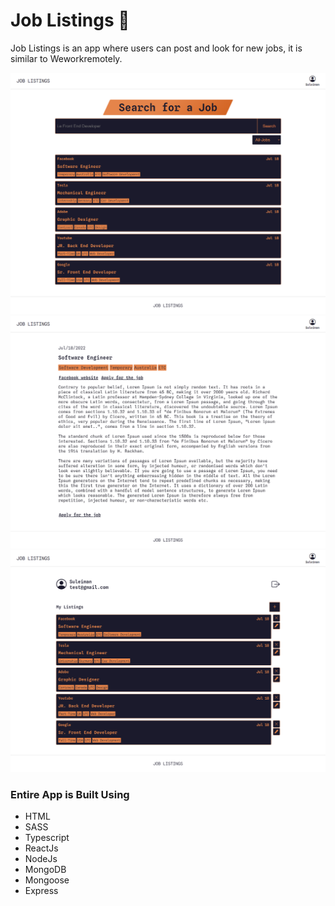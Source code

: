 # Job Listings 💼

Job Listings is an app where users can post and look for new jobs, it is similar to Weworkremotely.

![Alt text](./site-homepage-image.png)
![Alt text](./site-listingpage-image.png)
![Alt text](./site-userpage-image.png)


### Entire App is Built Using
- HTML
- SASS 
- Typescript 
- ReactJs
- NodeJs
- MongoDB
- Mongoose
- Express
